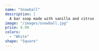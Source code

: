 ```yaml
---
name: "Snowball"
description: |
  A bar soap made with vanilla and citrus
image: "/images/snowball.jpg"
price: 8.99
colors:
  - "White"
shape: "Square"
---
```

